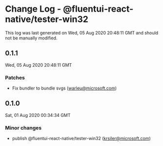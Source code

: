 # Change Log - @fluentui-react-native/tester-win32

This log was last generated on Wed, 05 Aug 2020 20:48:11 GMT and should not be manually modified.

<!-- Start content -->

## 0.1.1

Wed, 05 Aug 2020 20:48:11 GMT

### Patches

- Fix bundler to bundle svgs (warleu@microsoft.com)

## 0.1.0

Sat, 01 Aug 2020 00:34:34 GMT

### Minor changes

- publish @fluentui-react-native/tester-win32 (krsiler@microsoft.com)
